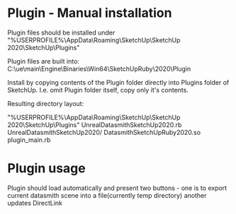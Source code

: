 ﻿# Plugin - Manual installation

Plugin files should be installed under "%USERPROFILE%\AppData\Roaming\SketchUp\SketchUp 2020\SketchUp\Plugins\"

Plugin files are built into:
C:\ue\main\Engine\Binaries\Win64\SketchUpRuby\2020\Plugin

Install by copying contents of the Plugin folder directly into Plugins folder of SketchUp. I.e. omit Plugin folder itself, copy only it's contents.

Resulting directory layout:

"%USERPROFILE%\AppData\Roaming\SketchUp\SketchUp 2020\SketchUp\Plugins\"
	UnrealDatasmithSketchUp2020.rb
	UnrealDatasmithSketchUp2020/
    	DatasmithSketchUpRuby2020.so
		plugin_main.rb


# Plugin usage

Plugin should load automatically and present two buttons - one is to export current datasmith scene into a file(currently temp directory) another updates DirectLink
